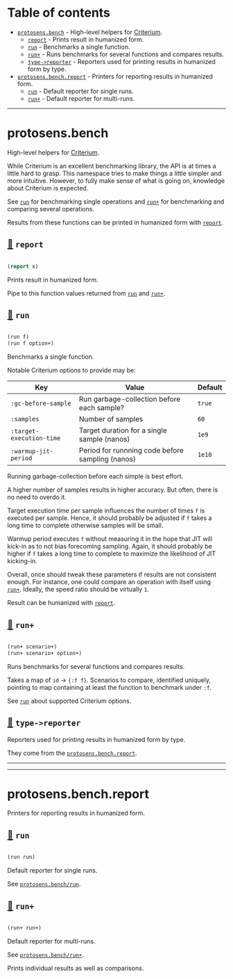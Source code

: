 # Table of contents
-  [`protosens.bench`](#protosens.bench)  - High-level helpers for [Criterium](https://github.com/hugoduncan/criterium).
    -  [`report`](#protosens.bench/report) - Prints result in humanized form.
    -  [`run`](#protosens.bench/run) - Benchmarks a single function.
    -  [`run+`](#protosens.bench/run+) - Runs benchmarks for several functions and compares results.
    -  [`type->reporter`](#protosens.bench/type->reporter) - Reporters used for printing results in humanized form by type.
-  [`protosens.bench.report`](#protosens.bench.report)  - Printers for reporting results in humanized form.
    -  [`run`](#protosens.bench.report/run) - Default reporter for single runs.
    -  [`run+`](#protosens.bench.report/run+) - Default reporter for multi-runs.

-----
# <a name="protosens.bench">protosens.bench</a>


High-level helpers for [Criterium](https://github.com/hugoduncan/criterium).

   While Criterium is an excellent benchmarking library, the API is at times a little hard to grasp.
   This namespace tries to make things a little simpler and more intuitive. However, to fully make
   sense of what is going on, knowledge about Criterium is expected.
  
   See [`run`](#protosens.bench/run) for benchmarking single operations and [`run+`](#protosens.bench/run+) for benchmarking and comparing several
   operations.

   Results from these functions can be printed in humanized form with [`report`](#protosens.bench/report).




## <a name="protosens.bench/report">[:page_facing_up:](https://github.com/protosens/monorepo.cljc/blob/develop/module/lab.bench/src/main/clj/protosens/bench.clj#L190-L201) `report`</a>
``` clojure

(report x)
```


Prints result in humanized form.

   Pipe to this function values returned from [`run`](#protosens.bench/run) and [`run+`](#protosens.bench/run+).

## <a name="protosens.bench/run">[:page_facing_up:](https://github.com/protosens/monorepo.cljc/blob/develop/module/lab.bench/src/main/clj/protosens/bench.clj#L37-L80) `run`</a>
``` clojure

(run f)
(run f option+)
```


Benchmarks a single function.

   Notable Criterium options to provide may be:

   | Key                      | Value                                            | Default |
   |--------------------------|--------------------------------------------------|---------|
   | `:gc-before-sample`      | Run garbage-collection before each sample?       | `true`  |
   | `:samples`               | Number of samples                                | `60`    |
   | `:target-execution-time` | Target duration for a single sample (nanos)      | `1e9`   |
   | `:warmup-jit-period`     | Period for runnning code before sampling (nanos) | `1e10`  |

   Running garbage-collection before each simple is best effort.

   A higher number of samples results in higher accuracy. But often, there is no need to overdo it.

   Target execution time per sample influences the number of times `f` is executed per sample.
   Hence, it should probably be adjusted if `f` takes a long time to complete otherwise samples will
   be small.

   Warmup period executes `f` without measuring it in the hope that JIT will kick-in as to not 
   bias forecoming sampling. Again, it should probably be higher if `f` takes a long time to
   complete to maximize the likelihood of JIT kicking-in.

   Overall, once should tweak these parameters if results are not consistent enough. For instance,
   one could compare an operation with itself using [`run+`](#protosens.bench/run+). Ideally, the speed ratio should be
   virtually `1`.

   Result can be humanized with [`report`](#protosens.bench/report).

## <a name="protosens.bench/run+">[:page_facing_up:](https://github.com/protosens/monorepo.cljc/blob/develop/module/lab.bench/src/main/clj/protosens/bench.clj#L137-L172) `run+`</a>
``` clojure

(run+ scenario+)
(run+ scenario+ option+)
```


Runs benchmarks for several functions and compares results.

   Takes a map of `id` -> `{:f f}`.
   Scenarios to compare, identified uniquely, pointing to map containing at least the function
   to benchmark under `:f`.

   See [`run`](#protosens.bench/run) about supported Criterium options.

## <a name="protosens.bench/type->reporter">[:page_facing_up:](https://github.com/protosens/monorepo.cljc/blob/develop/module/lab.bench/src/main/clj/protosens/bench.clj#L178-L185) `type->reporter`</a>

Reporters used for printing results in humanized form by type.

   They come from the [`protosens.bench.report`](#protosens.bench.report).

-----

-----
# <a name="protosens.bench.report">protosens.bench.report</a>


Printers for reporting results in humanized form.




## <a name="protosens.bench.report/run">[:page_facing_up:](https://github.com/protosens/monorepo.cljc/blob/develop/module/lab.bench/src/main/clj/protosens/bench/report.clj#L27-L37) `run`</a>
``` clojure

(run run)
```


Default reporter for single runs.
  
   See [`protosens.bench/run`](#protosens.bench/run).

## <a name="protosens.bench.report/run+">[:page_facing_up:](https://github.com/protosens/monorepo.cljc/blob/develop/module/lab.bench/src/main/clj/protosens/bench/report.clj#L41-L85) `run+`</a>
``` clojure

(run+ run+)
```


Default reporter for multi-runs.
  
   See [`protosens.bench/run+`](#protosens.bench/run+).
  
   Prints individual results as well as comparisons.

